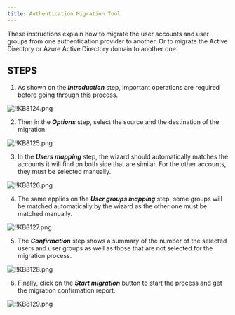 ```yaml
---
title: Authentication Migration Tool 
---
```

These instructions explain how to migrate the user accounts and user groups from one authentication provider to another. Or to migrate the Active Directory or Azure Active Directory domain to another one. 

## STEPS 

1. As shown on the ***Introduction*** step, important operations are required before going through this process. 

![!!KB8124.png](/img/en/kb/KB8124.png)

2. Then in the ***Options*** step, select the source and the destination of the migration. 
 
![!!KB8125.png](/img/en/kb/KB8125.png) 
 
3. In the ***Users mapping*** step, the wizard should automatically matches the accounts it will find on both side that are similar. For the other accounts, they must be selected manually.

![!!KB8126.png](/img/en/kb/KB8126.png) 

4. The same applies on the ***User groups mapping*** step, some groups will be matched automatically by the wizard as the other one must be matched manually.

![!!KB8127.png](/img/en/kb/KB8127.png) 

5. The ***Confirmation*** step shows a summary of the number of the selected users and user groups as well as those that are not selected for the migration process.

![!!KB8128.png](/img/en/kb/KB8128.png) 

6. Finally, click on the ***Start migration*** button to start the process and get the migration confirmation report.

![!!KB8129.png](/img/en/kb/KB8129.png) 